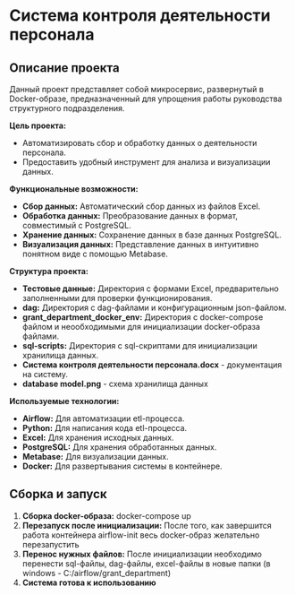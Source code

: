 # Система контроля деятельности персонала

## Описание проекта

Данный проект представляет собой микросервис, развернутый в Docker-образе, предназначенный для упрощения работы руководства структурного подразделения.

**Цель проекта:** 

* Автоматизировать сбор и обработку данных о деятельности персонала.
* Предоставить удобный инструмент для анализа и визуализации данных.

**Функциональные возможности:**

* **Сбор данных:**  Автоматический сбор данных из файлов Excel.
* **Обработка данных:**  Преобразование данных в формат, совместимый с PostgreSQL.
* **Хранение данных:**  Сохранение данных в базе данных PostgreSQL.
* **Визуализация данных:**  Представление данных в интуитивно понятном виде с помощью Metabase.

**Структура проекта:**

* **Тестовые данные:**  Директория с формами Excel, предварительно заполненными для проверки функционирования.
* **dag:**  Директория с dag-файлами и конфигурационным json-файлом.
* **grant_department_docker_env:**  Директория с docker-compose файлом и неообходимыми для инициализации docker-образа файлами.
* **sql-scripts:**  Директория с sql-скриптами для инициализации хранилища данных.
* **Система контроля деятельности персонала.docx** - документация на систему.
* **database model.png** - схема хранилища данных 

**Используемые технологии:**

* **Airflow:**  Для автоматизации etl-процесса.
* **Python:**  Для написания кода etl-процесса.
* **Excel:**  Для хранения исходных данных.
* **PostgreSQL:**  Для хранения обработанных данных.
* **Metabase:**  Для визуализации данных.
* **Docker:**  Для развертывания системы в контейнере.

##  Сборка и запуск

1. **Сборка docker-образа:** docker-compose up 
2. **Перезапуск после инициализации:** После того, как завершится работа контейнера airflow-init весь docker-образ желательно перезапустить
3. **Перенос нужных файлов:** После инициализации необходимо перенести sql-файлы, dag-файлы, excel-файлы в новые папки (в windows - C:/airflow/grant_department)
4. **Система готова к использованию**

